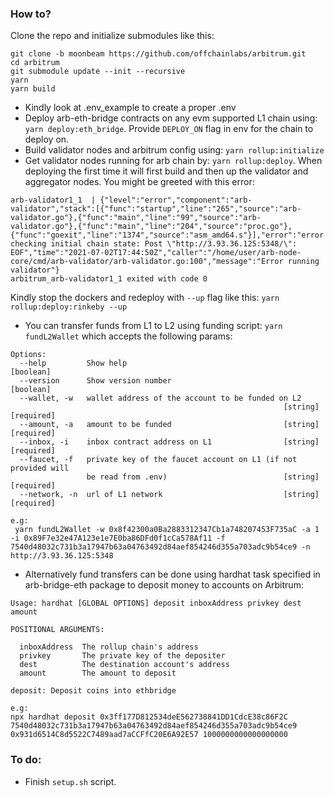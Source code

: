 ### How to? 
Clone the repo and initialize submodules like this:
```
git clone -b moonbeam https://github.com/offchainlabs/arbitrum.git
cd arbitrum
git submodule update --init --recursive
yarn
yarn build
```

- Kindly look at .env_example to create a proper .env 
- Deploy arb-eth-bridge contracts on any evm supported L1 chain using: `yarn deploy:eth_bridge`. Provide `DEPLOY_ON` flag in env for the chain to deploy on.
- Build validator nodes and arbitrum config using: `yarn rollup:initialize`
- Get validator nodes running for arb chain by: `yarn rollup:deploy`. When deploying the first time it will first build and then up the validator and aggregator nodes. You might be greeted with this error: 
```
arb-validator1_1  | {"level":"error","component":"arb-validator","stack":[{"func":"startup","line":"265","source":"arb-validator.go"},{"func":"main","line":"99","source":"arb-validator.go"},{"func":"main","line":"204","source":"proc.go"},{"func":"goexit","line":"1374","source":"asm_amd64.s"}],"error":"error checking initial chain state: Post \"http://3.93.36.125:5348/\": EOF","time":"2021-07-02T17:44:50Z","caller":"/home/user/arb-node-core/cmd/arb-validator/arb-validator.go:100","message":"Error running validator"}
arbitrum_arb-validator1_1 exited with code 0
```
Kindly stop the dockers and redeploy with `--up` flag like this: `yarn rollup:deploy:rinkeby --up` 

- You can transfer funds from L1 to L2 using funding script: `yarn fundL2Wallet` which accepts the following params:

```
Options:
  --help         Show help                                             [boolean]
  --version      Show version number                                   [boolean]
  --wallet, -w   wallet address of the account to be funded on L2
                                                             [string] [required]
  --amount, -a   amount to be funded                         [string] [required]
  --inbox, -i    inbox contract address on L1                [string] [required]
  --faucet, -f   private key of the faucet account on L1 (if not provided will
                 be read from .env)                          [string] [required]
  --network, -n  url of L1 network                           [string] [required]

e.g:
 yarn fundL2Wallet -w 0x8f42300a0Ba2883312347Cb1a748207453F735aC -a 1 -i 0x89F7e32e47A123e1e7E0ba86DFd0f1cCa578Af11 -f 7540d48032c731b3a17947b63a04763492d84aef854246d355a703adc9b54ce9 -n http://3.93.36.125:5348
```


- Alternatively fund transfers can be done using hardhat task specified in arb-bridge-eth package to deposit money to accounts on Arbitrum:
```
Usage: hardhat [GLOBAL OPTIONS] deposit inboxAddress privkey dest amount

POSITIONAL ARGUMENTS:

  inboxAddress  The rollup chain's address 
  privkey       The private key of the depositer 
  dest          The destination account's address 
  amount        The amount to deposit 

deposit: Deposit coins into ethbridge

e.g:
npx hardhat deposit 0x3ff177D812534deE562738841DD1CdcE38c86F2C 7540d48032c731b3a17947b63a04763492d84aef854246d355a703adc9b54ce9 0x931d6514C8d5522C7489aad7aCCFfC20E6A92E57 1000000000000000000 
```

### To do:
- Finish `setup.sh` script.
